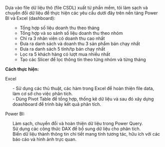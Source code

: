 Dựa vào file dữ liệu thô (file CSDL) xuất từ phần mềm, tôi làm sạch và chuyển đổi dữ liệu để thực hiện các yêu cầu dưới đây trên nền tảng Power BI và Excel (dashboard):<br><ul>
- Tổng hợp số liệu doanh thu theo tháng<br>
- Tổng hợp và so sánh số liệu doanh thu theo nhóm<br>
- Chỉ ra 3 nhân viên có doanh thu cao nhất<br>
- Đưa ra danh sách và doanh thu 3 sản phẩm bán chạy nhất<br>
- Đưa ra danh sách 5 tỉnh/tp bán chạy nhất<br>
- Lọc ra 5 khách hàng có lượt mua nhiều nhất<br>
- Tạo các Slicer để lọc thông tin theo từng nhóm và từng tháng</ul>
<p><strong>Cách thực hiện:</strong></p>
 Excel<br>
 <ul>- Sử dụng các thủ thuật, các hàm trong Excel để hoàn thiện file data, làm cơ sở cho việc phân tích.<br>
  - Dùng Pivot Table để tổng hợp, thống kê dữ liệu và sau đó xây dựng doashboard để trình bày kết quả phân tích.<br></ul>
Power BI:<br>
<ul>Làm sạch, chuyển đổi và hoàn thiện dữ liệu trong Power Query.<br>
 Sử dụng các công thức DAX để bổ sung dữ liệu cho phân tích.
 <br>Biến dữ liệu thành thông tin chi tiết mang tính tương tác, hữu ích với các báo cáo và hình ảnh trực quan.</ul>
